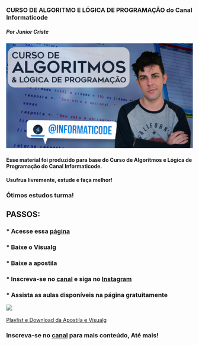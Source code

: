 ### CURSO DE ALGORITMO E LÓGICA DE PROGRAMAÇÃO do Canal Informaticode
##### _Por Junior Criste_
<img src="https://github.com/JuniorCriste/Curso-de-Algoritmos-e-Logica/blob/master/assets/Curso_de_algoritmos.png"> 


#### Esse material foi produzido para base do Curso de Algoritmos e Lógica de Programação do Canal Informaticode.
#### Usufrua livremente, estude e faça melhor! 
### Ótimos estudos turma!

## PASSOS:
### * Acesse essa [página](https://informaticode.store/.../CursoDeAlgoritmos)
### * Baixe o Visualg
### * Baixe a apostila
### * Inscreva-se no [canal](https://www.youtube.com/c/informaticode?sub_confirmation=1) e siga no [Instagram](https://www.instagram.com/informaticode)
### * Assista as aulas disponíveis na página gratuitamente

<img src="https://1.bp.blogspot.com/-XGduzSwcG_4/XsRuIbITSdI/AAAAAAAAG8k/JMz6SYVIVkQX7rb55kCGLiiZGG3C_tR0gCLcBGAsYHQ/s640/Curso_de_Algoritmos.png"> 

[Playlist e Download da Apostila e Visualg](https://informaticode.store/.../CursoDeAlgoritmos)
### Inscreva-se no [canal](https://www.youtube.com/informaticode) para mais conteúdo, Até mais!

